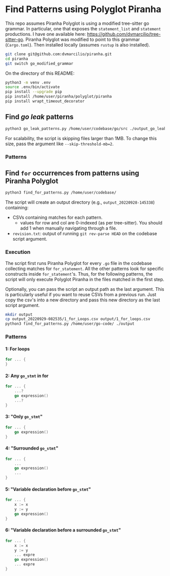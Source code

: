 # Find Patterns using Polyglot Piranha

This repo assumes Piranha Polyglot is using a modified tree-sitter go grammar. In particular, one that exposes the `statement_list` and `statement` productions.
I have one available here: <https://github.com/dvmarcilio/tree-sitter-go>.
Piranha Polyglot was modified to point to this grammar (`Cargo.toml`).
Then installed locally (assumes `rustup` is also installed).

```bash
git clone git@github.com:dvmarcilio/piranha.git
cd piranha
git switch go_modified_grammar
```

On the directory of this README:

```bash
python3 -m venv .env
source .env/bin/activate
pip install --upgrade pip
pip install /home/user/piranha/polyglot/piranha
pip install wrapt_timeout_decorator
```

## Find _go leak_ patterns

```bash
python3 go_leak_patterns.py /home/user/codebase/go/src ./output_go_leak/
```

For scalability, the script is skipping files larger than 1MB.
To change this size, pass the argument like `--skip-threshold-mb=2`.

### Patterns

## Find `for` occurrences from patterns using Piranha Polyglot

```bash
python3 find_for_patterns.py /home/user/codebase/
```

The script will create an output directory (e.g., `output_20220928-145338`) containing:

- CSVs containing matches for each pattern.
  - values for row and col are 0-indexed (as per tree-sitter). You should add 1 when manually navigating through a file.
- `revision.txt`: output of running `git rev-parse HEAD` on the codebase script argument.

### Execution

The script first runs Piranha Polyglot for every `.go` file in the codebase collecting matches for `for_statement`.
All the other patterns look for specific constructs inside `for_statement`'s.
Thus, for the following patterns, the script will only execute Polyglot Piranha in the files matched in the first step.

Optionally, you can pass the script an output path as the last argument.
This is particularly useful if you want to reuse CSVs from a previous run.
Just copy the csv's into a new directory and pass this new directory as the last script argument.

```bash
mkdir output
cp output_20220929-082535/1_for_Loops.csv output/1_for_loops.csv
python3 find_for_patterns.py /home/user/go-code/ ./output
```

### Patterns

#### 1: For loops

```go
for ... {
}
```

#### 2: Any `go_stmt` in for

```go
for ... {
    ...?
    go expression()
    ...?
}
```

#### 3: "Only `go_stmt`"

```go
for ... {
    go expression()
}
```

#### 4: "Surrounded `go_stmt`"

```go
for ... {
    ...
    go expression()
    ...
}
```

#### 5: "Variable declaration before `go_stmt`"

```go
for ... {
    x := x
    y := y
    go expression()
}
```

#### 6: "Variable declaration before a surrounded `go_stmt`"

```go
for ... {
    x := x
    y := y
    ... expre
    go expression()
    ... expre
}
```
